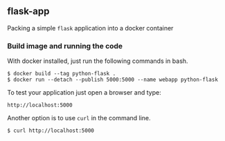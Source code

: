 ## flask-app

Packing a simple `flask` application into a docker container

### Build image and running the code

With docker installed, just run the following commands in bash.

    $ docker build --tag python-flask .
    $ docker run --detach --publish 5000:5000 --name webapp python-flask

To test your application just open a browser and type:

    http://localhost:5000

Another option is to use `curl` in the command line.

    $ curl http://localhost:5000